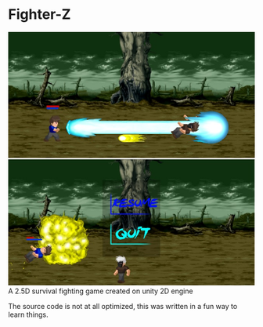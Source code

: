 # Fighter-Z
![Alt text](z-screen1.jpg?raw=true "Screenshot 1")
![Alt text](z-screen2.jpg?raw=true "Screenshot 2")
A 2.5D survival fighting game created on unity 2D engine

The source code is not at all optimized, this was written in a fun way to learn things.
